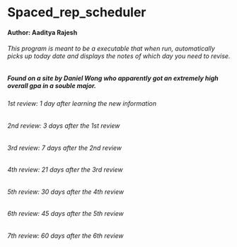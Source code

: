 # Spaced_rep_scheduler
#### Author: Aaditya Rajesh
###### This program is meant to be a executable that when run, automatically picks up today date and displays the notes of which day you need to revise.

##### Found on a site by Daniel Wong who apparently got an extremely high overall gpa in a souble major.
######    1st review: 1 day after learning the new information
######    2nd review: 3 days after the 1st review
######    3rd review: 7 days after the 2nd review
######   4th review: 21 days after the 3rd review
######   5th review: 30 days after the 4th review
######    6th review: 45 days after the 5th review
######    7th review: 60 days after the 6th review



